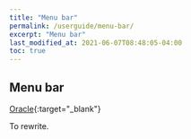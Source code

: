 ```yaml
---
title: "Menu bar"
permalink: /userguide/menu-bar/
excerpt: "Menu bar"
last_modified_at: 2021-06-07T08:48:05-04:00
toc: true
---
```


## Menu bar

[Oracle](https://docs.oracle.com/javase/8/scene-builder-2/user-guide/menu-bar.htm#JSBRG106){:target="_blank"}

To rewrite.
